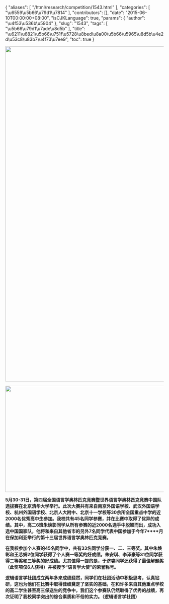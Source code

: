 {
    "aliases": [
        "/html/research/competition/1543.html"
    ],
    "categories": [
        "\u6559\u5b66\u79d1\u7814"
    ],
    "contributors": [],
    "date": "2015-06-10T00:00:00+08:00",
    "isCJKLanguage": true,
    "params": {
        "author": "\u4f53\u536b\u5904"
    },
    "slug": "1543",
    "tags": [
        "\u5b66\u79d1\u7ade\u8d5b"
    ],
    "title": "\u6211\u6821\u5b66\u751f\u5728\u8bed\u8a00\u5b66\u5965\u8d5b\u4e2d\u53c8\u83b7\u4f73\u7ee9",
    "toc": true
}


<img
    src="https://cdn.tfls.online/mirror/full/291150b6db392a1f43526672e07a1e6040757194.jpg"
    style="display:block;margin-left:auto;margin-right:auto;"
    decoding="async"
    fetchpriority="auto"
    loading="lazy"
    height="1066"
    width="600"
/>




  






<img
    src="https://cdn.tfls.online/mirror/full/52421b47e6868b235c74744c7f96e7d989c716e5.jpg"
    style="display:block;margin-left:auto;margin-right:auto;"
    decoding="async"
    fetchpriority="auto"
    loading="lazy"
    height="338"
    width="600"
/>




  









**5****月****30-31****日，第四届全国语言学奥林匹克竞赛暨世界语言学奥林匹克竞赛中国队选拔赛在北京清华大学举行。此次大赛共有来自南京外国语学校、武汉外国语学校、杭州外国语学校、北京人大附中、北京十一学校等****30****余所全国重点中学的近****2000****名优秀高中生参加。我校共有****45****名同学参赛，并在比赛中取得了优异的成绩。其中，高二****6****班朱焕彰同学从所有参赛的近****2000****名选手中脱颖而出，成功入选中国国家队，他将和来自其他省市的另外****7****名同学代表中国参加于今年****7****月在保加利亚举行的第十三届世界语言学奥林匹克竞赛。**




**在我校参加个人赛的****45****名同学中，共有****33****名同学分获一、二、三等奖。其中朱焕彰和王芯妍****2****位同学获得了个人赛一等奖的好成绩。朱安琪、李泽豪等****31****位同学获得二等奖和三等奖的好成绩。尤其值得一提的是，于济睿同学还获得了最佳解题奖（此奖项仅****6****人获得）并被授予“语言学大使”的荣誉称号。**




**逻辑语言学社团成立两年多来成绩斐然，同学们在社团活动中积极思考，认真钻研，这也为他们在比赛中取得佳绩奠定了坚实的基础，在和许多来自其他重点学校的高二学生甚至高三保送生的竞争中，我们这个参赛队仍然取得了优秀的战绩，再次证明了我校同学突出的综合素质和不俗的实力。（逻辑语言学社团）**



